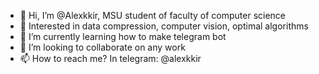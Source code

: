- 👋 Hi, I’m @Alexkkir, MSU student of faculty of computer science
- 👀 Interested in data compression, computer vision, optimal algorithms
- 🌱 I’m currently learning how to make telegram bot
- 💞️ I’m looking to collaborate on any work
- 📫 How to reach me? In telegram: @alexkkir

<!---
Alexkkir/Alexkkir is a ✨ special ✨ repository because its `README.md` (this file) appears on your GitHub profile.
You can click the Preview link to take a look at your changes.
--->

